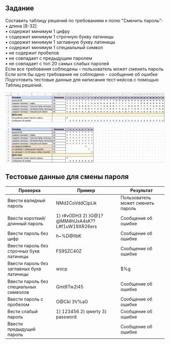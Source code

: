 ## Задание
Составить таблицу решений по требованиям к полю "Сменить пароль":  
• длина [8-32]  
• содержит минимум 1 цифру  
• содержит минимум 1 строчную букву латиницы  
• содержит минимум 1 заглавную букву латиницы  
• содержит минимум 1 специальный символ  
• не содержит пробелов  
• не совпадает с предыдущим паролем  
• не совпадает с топ 20 самых слабых паролей  
Если все требования соблюдены – пользователь может сменить пароль  
Если хотя бы одно требование не соблюдено - сообщение об ошибке  
Подготовить тестовые данные для написания тест-кейсов с помощью Таблиц решений.

![decision_table.png](Resources/decision_table.png)

## Тестовые данные для смены пароля
|Проверка |Пример |Результат|
|---|---|---|
|Ввести валидный пароль|NMd2CoVddC}pLik|Пользователь может сменить пароль|
|Ввести короткий/длинный пароль|1) r#vODH3 2) }G@1?@MM4hUxA4sK??L#f1uW19XR26ers|Сообщение об ошибке|
|Ввести пароль без цифр|h~%D@IlbK|Сообщение об ошибке|
|Ввести пароль без строчных букв латиницы|FS9SZC40Z|Сообщение об ошибке|
|Ввести пароль без заглавных букв латиницы|wxcp|$%g|80y8h5{r%t91m#jhq3{fg0|Сообщение об ошибке|
|Ввести пароль без специальных символов|Gmt9Tw2l45|Сообщение об ошибке|
|Ввести пароль с пробелом|O@CkI 3V%aO|Сообщение об ошибке|
|Вести слабый пароль| 1) 123456 2) qwerty 3) password|Сообщение об ошибке|
|Ввести предыдущий пароль||Сообщение об ошибке|
